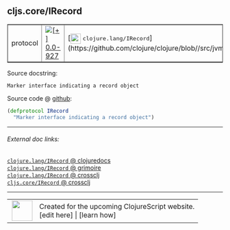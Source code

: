 ## cljs.core/IRecord



 <table border="1">
<tr>
<td>protocol</td>
<td><a href="https://github.com/cljsinfo/cljs-api-docs/tree/0.0-927"><img valign="middle" alt="[+] 0.0-927" title="Added in 0.0-927" src="https://img.shields.io/badge/+-0.0--927-lightgrey.svg"></a> </td>
<td>
[<img height="24px" valign="middle" src="http://i.imgur.com/1GjPKvB.png"> <samp>clojure.lang/IRecord</samp>](https://github.com/clojure/clojure/blob//src/jvm/clojure/lang/IRecord.java)
</td>
</tr>
</table>







Source docstring:

```
Marker interface indicating a record object
```


Source code @ [github](https://github.com/clojure/clojurescript/blob/r2843/src/cljs/cljs/core.cljs#L345-L346):

```clj
(defprotocol IRecord
  "Marker interface indicating a record object")
```

<!--
Repo - tag - source tree - lines:

 <pre>
clojurescript @ r2843
└── src
    └── cljs
        └── cljs
            └── <ins>[core.cljs:345-346](https://github.com/clojure/clojurescript/blob/r2843/src/cljs/cljs/core.cljs#L345-L346)</ins>
</pre>

-->

---



###### External doc links:

[`clojure.lang/IRecord` @ clojuredocs](http://clojuredocs.org/clojure.lang/IRecord)<br>
[`clojure.lang/IRecord` @ grimoire](http://conj.io/store/v1/org.clojure/clojure/1.7.0-beta3/clj/clojure.lang/IRecord/)<br>
[`clojure.lang/IRecord` @ crossclj](http://crossclj.info/fun/clojure.lang/IRecord.html)<br>
[`cljs.core/IRecord` @ crossclj](http://crossclj.info/fun/cljs.core.cljs/IRecord.html)<br>

---

 <table>
<tr><td>
<img valign="middle" align="right" width="48px" src="http://i.imgur.com/Hi20huC.png">
</td><td>
Created for the upcoming ClojureScript website.<br>
[edit here] | [learn how]
</td></tr></table>

[edit here]:https://github.com/cljsinfo/cljs-api-docs/blob/master/cljsdoc/cljs.core_IRecord.cljsdoc
[learn how]:https://github.com/cljsinfo/cljs-api-docs/wiki/cljsdoc-files

<!--

This information was too distracting to show to readers, but I'll leave it
commented here since it is helpful to:

- pretty-print the data used to generate this document
- and show how to retrieve that data



The API data for this symbol:

```clj
{:ns "cljs.core",
 :name "IRecord",
 :history [["+" "0.0-927"]],
 :type "protocol",
 :full-name-encode "cljs.core_IRecord",
 :source {:code "(defprotocol IRecord\n  \"Marker interface indicating a record object\")",
          :title "Source code",
          :repo "clojurescript",
          :tag "r2843",
          :filename "src/cljs/cljs/core.cljs",
          :lines [345 346]},
 :full-name "cljs.core/IRecord",
 :clj-symbol "clojure.lang/IRecord",
 :docstring "Marker interface indicating a record object"}

```

Retrieve the API data for this symbol:

```clj
;; from Clojure REPL
(require '[clojure.edn :as edn])
(-> (slurp "https://raw.githubusercontent.com/cljsinfo/cljs-api-docs/catalog/cljs-api.edn")
    (edn/read-string)
    (get-in [:symbols "cljs.core/IRecord"]))
```

-->

